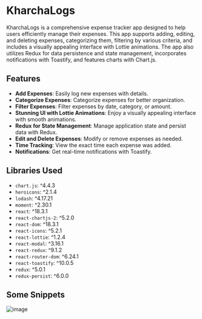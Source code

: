 # KharchaLogs

KharchaLogs is a comprehensive expense tracker app designed to help users efficiently manage their expenses. This app supports adding, editing, and deleting expenses, categorizing them, filtering by various criteria, and includes a visually appealing interface with Lottie animations. The app also utilizes Redux for data persistence and state management, incorporates notifications with Toastify, and features charts with Chart.js.

## Features

- **Add Expenses**: Easily log new expenses with details.
- **Categorize Expenses**: Categorize expenses for better organization.
- **Filter Expenses**: Filter expenses by date, category, or amount.
- **Stunning UI with Lottie Animations**: Enjoy a visually appealing interface with smooth animations.
- **Redux for State Management**: Manage application state and persist data with Redux.
- **Edit and Delete Expenses**: Modify or remove expenses as needed.
- **Time Tracking**: View the exact time each expense was added.
- **Notifications**: Get real-time notifications with Toastify.

## Libraries Used

- `chart.js`: ^4.4.3
- `heroicons`: ^2.1.4
- `lodash`: ^4.17.21
- `moment`: ^2.30.1
- `react`: ^18.3.1
- `react-chartjs-2`: ^5.2.0
- `react-dom`: ^18.3.1
- `react-icons`: ^5.2.1
- `react-lottie`: ^1.2.4
- `react-modal`: ^3.16.1
- `react-redux`: ^9.1.2
- `react-router-dom`: ^6.24.1
- `react-toastify`: ^10.0.5
- `redux`: ^5.0.1
- `redux-persist`: ^6.0.0

## Some Snippets
![image](https://github.com/user-attachments/assets/470a9f66-5b3e-45fc-8f8f-78f5a60d7469)
